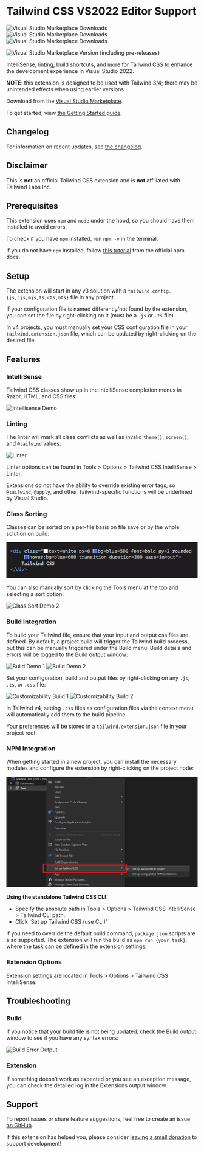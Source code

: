 # Tailwind CSS VS2022 Editor Support 

![Visual Studio Marketplace Downloads](https://img.shields.io/visual-studio-marketplace/i/TheronWang.TailwindCSSIntellisense)
![Visual Studio Marketplace Downloads](https://img.shields.io/visual-studio-marketplace/d/TheronWang.TailwindCSSIntellisense)
![Visual Studio Marketplace Downloads](https://img.shields.io/visual-studio-marketplace/r/TheronWang.TailwindCSSIntellisense)

![Visual Studio Marketplace Version (including pre-releases)](https://img.shields.io/visual-studio-marketplace/v/TheronWang.TailwindCSSIntellisense)

IntelliSense, linting, build shortcuts, and more for Tailwind CSS to enhance the development experience in Visual Studio 2022.

**NOTE**: this extension is designed to be used with Tailwind 3/4; there may be unintended effects when using earlier versions.

Download from the [Visual Studio Marketplace](https://marketplace.visualstudio.com/items?itemName=TheronWang.TailwindCSSIntellisense).

To get started, view [the Getting Started guide](https://github.com/theron-wang/VS2022-Editor-Support-for-Tailwind-CSS/blob/main/Getting-Started.md).

## Changelog

For information on recent updates, see [the changelog](https://github.com/theron-wang/VS2022-Editor-Support-for-Tailwind-CSS/blob/main/CHANGELOG.md).

## Disclaimer

This is **not** an official Tailwind CSS extension and is **not** affiliated with Tailwind Labs Inc. 

## Prerequisites

This extension uses `npm` and `node` under the hood, so you should have them installed to avoid errors.

To check if you have `npm` installed, run `npm -v` in the terminal.

If you do not have `npm` installed, follow [this tutorial](https://docs.npmjs.com/downloading-and-installing-node-js-and-npm) from the official npm docs.

## Setup

The extension will start in any v3 solution with a `tailwind.config.{js,cjs,mjs,ts,cts,mts}` file in any project.

If your configuration file is named differently/not found by the extension, you can set the file by right-clicking on it (must be a `.js` or `.ts` file).

In v4 projects, you must manually set your CSS configuration file in your `tailwind.extension.json` file, which can be updated by right-clicking on the desired file.

## Features

### IntelliSense

Tailwind CSS classes show up in the IntelliSense completion menus in Razor, HTML, and CSS files:

![Intellisense Demo](https://raw.githubusercontent.com/theron-wang/VS2022-Editor-Support-for-Tailwind-CSS/main/art/IntelliSense-Demo-1.gif)

### Linting

The linter will mark all class conflicts as well as invalid `theme()`, `screen()`, and `@tailwind` values:

![Linter](https://raw.githubusercontent.com/theron-wang/VS2022-Editor-Support-for-Tailwind-CSS/main/art/Linter.png)

Linter options can be found in Tools > Options > Tailwind CSS IntelliSense > Linter.

Extensions do not have the ability to override existing error tags, so `@tailwind`, `@apply`, and other Tailwind-specific functions will be underlined by Visual Studio. 

### Class Sorting

Classes can be sorted on a per-file basis on file save or by the whole solution on build:

![Class Sort Demo 1](https://raw.githubusercontent.com/theron-wang/VS2022-Editor-Support-for-Tailwind-CSS/main/art/class-sort-demo.gif)

You can also manually sort by clicking the Tools menu at the top and selecting a sort option:

![Class Sort Demo 2](https://raw.githubusercontent.com/theron-wang/VS2022-Editor-Support-for-Tailwind-CSS/main/art/Class-Sort-2.png)

### Build Integration

To build your Tailwind file, ensure that your input and output css files are defined. By default, a project build will trigger the Tailwind build process, but this can be manually triggered under the Build menu. Build details and errors will be logged to the Build output window:

![Build Demo 1](https://raw.githubusercontent.com/theron-wang/VS2022-Editor-Support-for-Tailwind-CSS/main/art/Build-Demo-1.png)
![Build Demo 2](https://raw.githubusercontent.com/theron-wang/VS2022-Editor-Support-for-Tailwind-CSS/main/art/Build-Demo-2.png)

Set your configuration, build and output files by right-clicking on any `.js`, `.ts`, or `.css` file:

![Customizability Build 1](https://raw.githubusercontent.com/theron-wang/VS2022-Editor-Support-for-Tailwind-CSS/main/art/Customizability-Build-1.png)
![Customizability Build 2](https://raw.githubusercontent.com/theron-wang/VS2022-Editor-Support-for-Tailwind-CSS/main/art/Customizability-Build-2.png)

In Tailwind v4, setting `.css` files as configuration files via the context menu will automatically add them to the build pipeline.

Your preferences will be stored in a `tailwind.extension.json` file in your project root.

### NPM Integration

When getting started in a new project, you can install the necessary modules and configure the extension by right-clicking on the project node:

![NPM Shortcut 1](https://raw.githubusercontent.com/theron-wang/VS2022-Editor-Support-for-Tailwind-CSS/main/art/NPM-Shortcuts-1.png)

**Using the standalone Tailwind CSS CLI:**
- Specify the absolute path in Tools > Options > Tailwind CSS IntelliSense > Tailwind CLI path.
- Click 'Set up Tailwind CSS (use CLI)'

If you need to override the default build command, `package.json` scripts are also supported. The extension will run the build as `npm run {your task}`, where the task can be defined in the extension settings.

### Extension Options

Extension settings are located in Tools > Options > Tailwind CSS IntelliSense.

## Troubleshooting

### Build

If you notice that your build file is not being updated, check the Build output window to see if you have any syntax errors:

![Build Error Output](https://raw.githubusercontent.com/theron-wang/VS2022-Editor-Support-for-Tailwind-CSS/main/art/Troubleshooting-Build.png)<br>

### Extension

If something doesn't work as expected or you see an exception message, you can check the detailed log in the Extensions output window.

## Support

To report issues or share feature suggestions, feel free to create an issue [on GitHub](https://github.com/theron-wang/VS2022-Editor-Support-for-Tailwind-CSS/issues/new).

If this extension has helped you, please consider [leaving a small donation](https://github.com/sponsors/theron-wang) to support development!